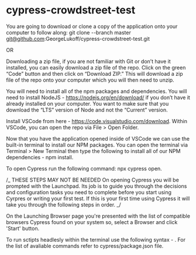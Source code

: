 # cypress-crowdstreet-test

You are going to download or clone a copy of the application onto your computer to follow along: git clone --branch master git@github.com:GeorgeLukoff/cypress-crowdstreet-test.git

OR

Downloading a zip file, if you are not familiar with Git or don’t have it installed, you can easily download a zip file of the repo. Click on the green “Code” button and then click on “Download ZIP.” This will download a zip file of the repo onto your computer which you will then need to unzip.

You will need to install all of the npm packages and dependencies. You will need to install NodeJS - https://nodejs.org/en/download/ if you don’t have it already installed on your computer. You want to make sure that you download the “LTS” version of Node and not the “Current” version.

Install VSCode from here - https://code.visualstudio.com/download. Within VSCode, you can open the repo via File > Open Folder.

Now that you have the application opened inside of VSCode we can use the built-in terminal to install our NPM packages. You can open the terminal via Terminal > New Terminal then type the following to install all of our NPM dependencies - npm install.

To open Cypress run the following command: npx cypress open.

/_ THESE STEPS MAY NOT BE NEEDED
On opening Cypress you will be prompted with the Launchpad. Its job is to guide you through the decisions and configuration tasks you need to complete before you start using Cyrpres or writing your first test. If this is your first time using Cypress it will take you through the following steps in order.
_/

On the Launching Browser page you're presented with the list of compatible browsers Cypress found on your system so, select a Browser and click 'Start' button.

To run sctipts headlesly within the terminal use the following syntax - <npm run command name>.
For the list of avaliable commands refer to cypress/package.json file.

